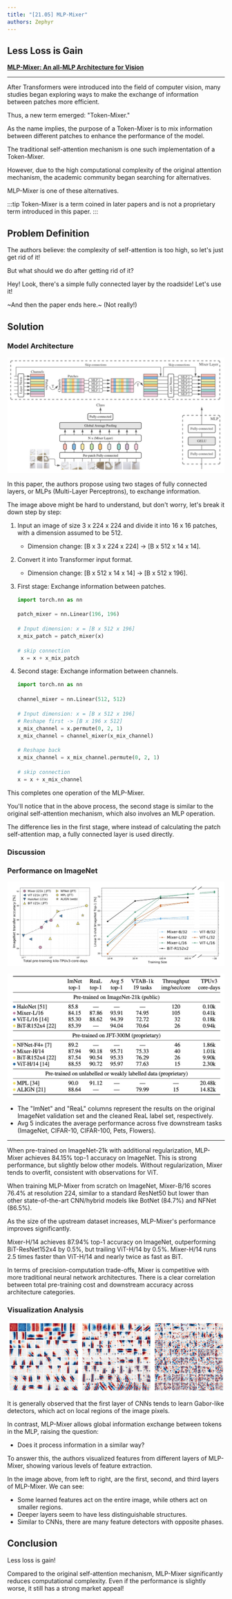 ```yaml
---
title: "[21.05] MLP-Mixer"
authors: Zephyr
---
```


## Less Loss is Gain

[**MLP-Mixer: An all-MLP Architecture for Vision**](https://arxiv.org/abs/2105.01601)

---

After Transformers were introduced into the field of computer vision, many studies began exploring ways to make the exchange of information between patches more efficient.

Thus, a new term emerged: "Token-Mixer."

As the name implies, the purpose of a Token-Mixer is to mix information between different patches to enhance the performance of the model.

The traditional self-attention mechanism is one such implementation of a Token-Mixer.

However, due to the high computational complexity of the original attention mechanism, the academic community began searching for alternatives.

MLP-Mixer is one of these alternatives.

:::tip
Token-Mixer is a term coined in later papers and is not a proprietary term introduced in this paper.
:::

## Problem Definition

The authors believe: the complexity of self-attention is too high, so let's just get rid of it!

But what should we do after getting rid of it?

Hey! Look, there's a simple fully connected layer by the roadside! Let's use it!

~And then the paper ends here.~ (Not really!)

## Solution

### Model Architecture

![MLP-Mixer Model Architecture](./img/img1.jpg)

In this paper, the authors propose using two stages of fully connected layers, or MLPs (Multi-Layer Perceptrons), to exchange information.

The image above might be hard to understand, but don't worry, let's break it down step by step:

1. Input an image of size 3 x 224 x 224 and divide it into 16 x 16 patches, with a dimension assumed to be 512.

   - Dimension change: [B x 3 x 224 x 224] -> [B x 512 x 14 x 14].

2. Convert it into Transformer input format.

   - Dimension change: [B x 512 x 14 x 14] -> [B x 512 x 196].

3. First stage: Exchange information between patches.

   ```python
   import torch.nn as nn

   patch_mixer = nn.Linear(196, 196)

   # Input dimension: x = [B x 512 x 196]
   x_mix_patch = patch_mixer(x)

   # skip connection
    x = x + x_mix_patch
   ```

4. Second stage: Exchange information between channels.

   ```python
   import torch.nn as nn

   channel_mixer = nn.Linear(512, 512)

   # Input dimension: x = [B x 512 x 196]
   # Reshape first -> [B x 196 x 512]
   x_mix_channel = x.permute(0, 2, 1)
   x_mix_channel = channel_mixer(x_mix_channel)

   # Reshape back
   x_mix_channel = x_mix_channel.permute(0, 2, 1)

   # skip connection
   x = x + x_mix_channel
   ```

This completes one operation of the MLP-Mixer.

You'll notice that in the above process, the second stage is similar to the original self-attention mechanism, which also involves an MLP operation.

The difference lies in the first stage, where instead of calculating the patch self-attention map, a fully connected layer is used directly.

### Discussion

### Performance on ImageNet

![MLP-Mixer on ImageNet 1](./img/img3.jpg)

![MLP-Mixer on ImageNet 2](./img/img2.jpg)

- The "ImNet" and "ReaL" columns represent the results on the original ImageNet validation set and the cleaned ReaL label set, respectively.
- Avg 5 indicates the average performance across five downstream tasks (ImageNet, CIFAR-10, CIFAR-100, Pets, Flowers).

---

When pre-trained on ImageNet-21k with additional regularization, MLP-Mixer achieves 84.15% top-1 accuracy on ImageNet. This is strong performance, but slightly below other models. Without regularization, Mixer tends to overfit, consistent with observations for ViT.

When training MLP-Mixer from scratch on ImageNet, Mixer-B/16 scores 76.4% at resolution 224, similar to a standard ResNet50 but lower than other state-of-the-art CNN/hybrid models like BotNet (84.7%) and NFNet (86.5%).

As the size of the upstream dataset increases, MLP-Mixer's performance improves significantly.

Mixer-H/14 achieves 87.94% top-1 accuracy on ImageNet, outperforming BiT-ResNet152x4 by 0.5%, but trailing ViT-H/14 by 0.5%. Mixer-H/14 runs 2.5 times faster than ViT-H/14 and nearly twice as fast as BiT.

In terms of precision-computation trade-offs, Mixer is competitive with more traditional neural network architectures. There is a clear correlation between total pre-training cost and downstream accuracy across architecture categories.

### Visualization Analysis

![MLP-Mixer Visualization](./img/img4.jpg)

It is generally observed that the first layer of CNNs tends to learn Gabor-like detectors, which act on local regions of the image pixels.

In contrast, MLP-Mixer allows global information exchange between tokens in the MLP, raising the question:

- Does it process information in a similar way?

To answer this, the authors visualized features from different layers of MLP-Mixer, showing various levels of feature extraction.

In the image above, from left to right, are the first, second, and third layers of MLP-Mixer. We can see:

- Some learned features act on the entire image, while others act on smaller regions.
- Deeper layers seem to have less distinguishable structures.
- Similar to CNNs, there are many feature detectors with opposite phases.

## Conclusion

Less loss is gain!

Compared to the original self-attention mechanism, MLP-Mixer significantly reduces computational complexity. Even if the performance is slightly worse, it still has a strong market appeal!
